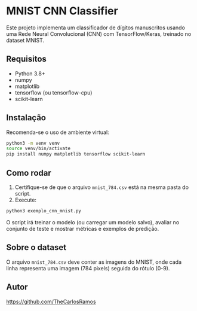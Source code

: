 # MNIST CNN Classifier

Este projeto implementa um classificador de dígitos manuscritos usando uma Rede Neural Convolucional (CNN) com TensorFlow/Keras, treinado no dataset MNIST.

## Requisitos
- Python 3.8+
- numpy
- matplotlib
- tensorflow (ou tensorflow-cpu)
- scikit-learn

## Instalação
Recomenda-se o uso de ambiente virtual:

```bash
python3 -m venv venv
source venv/bin/activate
pip install numpy matplotlib tensorflow scikit-learn
```

## Como rodar

1. Certifique-se de que o arquivo `mnist_784.csv` está na mesma pasta do script.
2. Execute:

```bash
python3 exemplo_cnn_mnist.py
```

O script irá treinar o modelo (ou carregar um modelo salvo), avaliar no conjunto de teste e mostrar métricas e exemplos de predição.

## Sobre o dataset
O arquivo `mnist_784.csv` deve conter as imagens do MNIST, onde cada linha representa uma imagem (784 pixels) seguida do rótulo (0-9).

## Autor
https://github.com/TheCarlosRamos